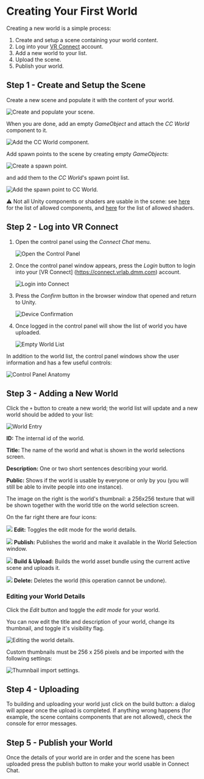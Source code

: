 # Creating Your First World

Creating a new world is a simple process:

1. Create and setup a scene containing your world content.
2. Log into your [VR Connect](https://connect.vrlab.dmm.com) account.
3. Add a new world to your list.
4. Upload the scene.
5. Publish your world.

## Step 1 - Create and Setup the Scene

Create a new scene and populate it with the content of your world.

![Create and populate your scene.](images/scene-create.png)

When you are done, add an empty _GameObject_ and attach the _CC World_ component to it.

![Add the CC World component.](images/scene-add-cc-world.png)

Add spawn points to the scene by creating empty _GameObjects_:

![Create a spawn point.](images/scene-create-spawn-point.png)

and add them to the _CC World_'s spawn point list.

![Add the spawn point to CC World.](images/scene-add-spawn-point.png)

:warning:  Not all Unity components or shaders are usable in the scene: see [here](05-supported-components.md#allowed-components) for the list of allowed components, and [here](05-supported-components.md#allowed-shaders) for the list of allowed shaders.

## Step 2 - Log into VR Connect

1. Open the control panel using the _Connect Chat_ menu.

    ![Open the Control Panel](images/control-panel-open.png)

2. Once the control panel window appears, press the _Login_ button to login into your [VR Connect] (https://connect.vrlab.dmm.com) account.

    ![Login into Connect](images/control-panel-login.png)

3. Press the _Confirm_ button in the browser window that opened and return to Unity.

    ![Device Confirmation](images/device-confirmation.png)

4. Once logged in the control panel will show the list of world you have uploaded.

    ![Empty World List](images/empty-world-list.png)

In addition to the world list, the control panel windows show the user information and
has a few useful controls:

![Control Panel Anatomy](images/control-panel-anatomy.png)

## Step 3 - Adding a New World

Click the `+` button to create a new world; the world list will update and a new world should be added to your list:

![World Entry](images/world-entry.png)

**ID:** The internal id of the world.

**Title:** The name of the world and what is shown in the world selections screen.

**Description:** One or two short sentences describing your world.

**Public:** Shows if the world is usable by everyone or only by you (you will still be able to invite people into one instance).

The image on the right is the world's thumbnail: a 256x256 texture that will be shown together with the world title on the world selection screen.

On the far right there are four icons:

![](images/world-edit-icon.png) **Edit:** Toggles the edit mode for the world details. 

![](images/world-publish-icon.png) **Publish:** Publishes the world and make it available in the World Selection window. 

![](images/world-upload-icon.png) **Build & Upload:** Builds the world asset bundle using the current active scene and uploads it.

![](images/world-delete-icon.png) **Delete:** Deletes the world (this operation cannot be undone).

### Editing your World Details

Click the _Edit_ button and toggle the _edit mode_ for your world.

You can now edit the title and description of your world, change its thumbnail, and toggle it's visibility flag.

![Editing the world details.](images/world-edit.png)

Custom thumbnails must be 256 x 256 pixels and be imported with the following settings:

![Thumnbail import settings.](images/world-thumbnail-import-settings.png)

## Step 4 - Uploading

To building and uploading your world just click on the build button: a dialog will appear once the upload is completed.
If anything wrong happens (for example, the scene contains components that are not allowed), check the console for error messages.

## Step 5 - Publish your World

Once the details of your world are in order and the scene has been uploaded press the publish button to make your world usable in Connect Chat.
